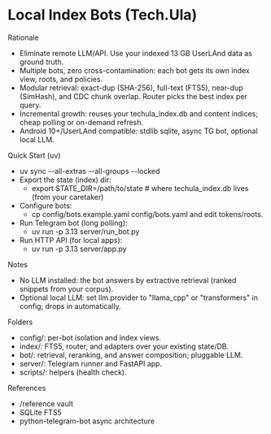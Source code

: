# Local Index Bots (Tech.Ula)

Rationale
- Eliminate remote LLM/API. Use your indexed 13 GB UserLAnd data as ground truth.
- Multiple bots, zero cross-contamination: each bot gets its own index view, roots, and policies.
- Modular retrieval: exact-dup (SHA-256), full-text (FTS5), near-dup (SimHash), and CDC chunk overlap. Router picks the best index per query.
- Incremental growth: reuses your techula_index.db and content indices; cheap polling or on-demand refresh.
- Android 10+/UserLAnd compatible: stdlib sqlite, async TG bot, optional local LLM.

Quick Start (uv)
- uv sync --all-extras --all-groups --locked
- Export the state (index) dir:
  - export STATE_DIR=/path/to/state  # where techula_index.db lives (from your caretaker)
- Configure bots:
  - cp config/bots.example.yaml config/bots.yaml and edit tokens/roots.
- Run Telegram bot (long polling):
  - uv run -p 3.13 server/run_bot.py
- Run HTTP API (for local apps):
  - uv run -p 3.13 server/app.py

Notes
- No LLM installed: the bot answers by extractive retrieval (ranked snippets from your corpus).
- Optional local LLM: set llm.provider to "llama_cpp" or "transformers" in config; drops in automatically.

Folders
- config/: per-bot isolation and index views.
- index/: FTS5, router, and adapters over your existing state/DB.
- bot/: retrieval, reranking, and answer composition; pluggable LLM.
- server/: Telegram runner and FastAPI app.
- scripts/: helpers (health check).

References
- /reference vault
- SQLite FTS5
- python-telegram-bot async architecture